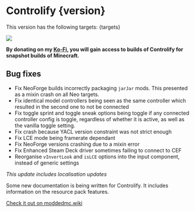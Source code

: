 # Controlify {version}

This version has the following targets:
{targets}

[![](https://short.isxander.dev/bisect-img)](https://short.isxander.dev/bisect)

**By donating on my [Ko-Fi](https://ko-fi.com/isxander), you will gain access to builds of Controlify for snapshot
builds of Minecraft.**

## Bug fixes

- Fix NeoForge builds incorrectly packaging `jarJar` mods. This presented as a mixin crash on all Neo targets.
- Fix identical model controllers being seen as the same controller which resulted in the second one to not be connected
- Fix toggle sprint and toggle sneak options being toggle if any connected controller config is toggle,
  regardless of whether it is active, as well as the vanilla toggle setting.
- Fix crash because YACL version constraint was not strict enough
- Fix LCE mode being framerate dependant
- Fix NeoForge versions crashing due to a mixin error
- Fix Enhanced Steam Deck driver sometimes failing to connect to CEF
- Reorganise `vInvertLook` and `isLCE` options into the input component, instead of generic settings

*This update includes localisation updates*

Some new documentation is being written for Controlify.
It includes information on the resource pack features.

[Check it out on moddedmc.wiki](https://moddedmc.wiki/project/controlify/docs)


